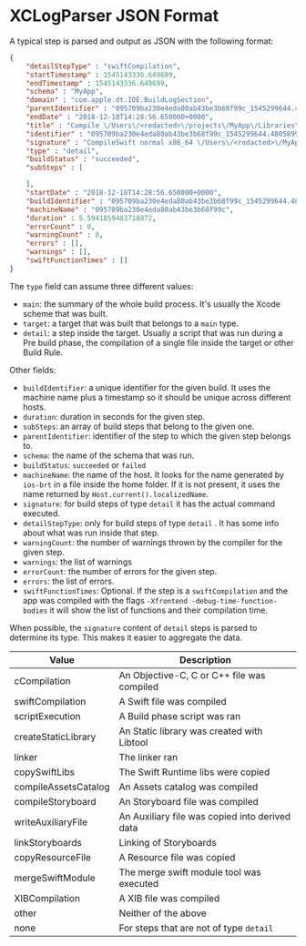 # XCLogParser JSON Format

A typical step is parsed and output as JSON with the following format:
```json
{
    "detailStepType" : "swiftCompilation",
    "startTimestamp" : 1545143336.649699,
    "endTimestamp" : 1545143336.649699,
    "schema" : "MyApp",
    "domain" : "com.apple.dt.IDE.BuildLogSection",
    "parentIdentifier" : "095709ba230e4eda80ab43be3b68f99c_1545299644.4805899_20",
    "endDate" : "2018-12-18T14:28:56.650000+0000",
    "title" : "Compile \/Users\/<redacted>\/projects\/MyApp\/Libraries\/Utilities\/Sources\/Disposables\/Cancelable.swift",
    "identifier" : "095709ba230e4eda80ab43be3b68f99c_1545299644.4805899_185",
    "signature" : "CompileSwift normal x86_64 \/Users\/<redacted>\/MyApp\/Libraries\/Utilities\/Sources\/Disposables\/Cancelable.swift",
    "type" : "detail",
    "buildStatus" : "succeeded",
    "subSteps" : [

    ],
    "startDate" : "2018-12-18T14:28:56.650000+0000",
    "buildIdentifier" : "095709ba230e4eda80ab43be3b68f99c_1545299644.4805899",
    "machineName" : "095709ba230e4eda80ab43be3b68f99c",
    "duration" : 5.5941859483718872,
    "errorCount" : 0,
    "warningCount" : 0,
    "errors" : [],
    "warnings" : [],
    "swiftFunctionTimes" : []
}
```

The `type` field can assume three different values:
- `main`: the summary of the whole build process. It's usually the Xcode scheme that was built.
- `target`: a target that was built that belongs to a `main` type.
- `detail`: a step inside the target. Usually a script that was run during a Pre build phase, the compilation of a single file inside the target or other Build Rule.

Other fields:
- `buildIdentifier`: a unique identifier for the given build. It uses the machine name plus a timestamp so it should be unique across different hosts.
- `duration`: duration in seconds for the given step.
- `subSteps`: an array of build steps that belong to the given one.
- `parentIdentifier`: identifier of the step to which the given step belongs to.
- `schema`: the name of the schema that was run.
- `buildStatus`: `succeeded` or `failed`
- `machineName`: the name of the host. It looks for the name generated by `ios-brt` in a file inside the home folder. If it is not present, it uses the name returned by `Host.current().localizedName`.
- `signature`: for build steps of type `detail` it has the actual command executed.
- `detailStepType`: only for build steps of type `detail` . It has some info about what was run inside that step.
- `warningCount`: the number of warnings thrown by the compiler for the given step.
- `warnings`: the list of warnings
- `errorCount`: the number of errors for the given step.
- `errors`: the list of errors.
- `swiftFunctionTimes`: Optional. If the step is a `swiftCompilation` and the app was compiled with the flags `-Xfrontend -debug-time-function-bodies` it will show the list of functions and their compilation time.

When possible, the `signature` content of `detail` steps is parsed to determine its type. This makes it easier to aggregate the data.

Value | Description
--- | ---
cCompilation | An Objective-C, C or C++ file was compiled
swiftCompilation | A Swift file was compiled
scriptExecution | A Build phase script was ran
createStaticLibrary | An Static library was created with Libtool
linker | The linker ran
copySwiftLibs | The Swift Runtime libs were copied
compileAssetsCatalog | An Assets catalog was compiled
compileStoryboard | An Storyboard file was compiled
writeAuxiliaryFile | An Auxiliary file was copied into derived data
linkStoryboards | Linking of Storyboards
copyResourceFile | A Resource file was copied
mergeSwiftModule | The merge swift module tool was executed
XIBCompilation | A XIB file was compiled
other | Neither of the above
none | For steps that are not of type `detail`

